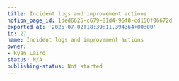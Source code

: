 ```yaml
---
title: Incident logs and improvement actions
notion_page_id: 1ded6625-c679-81d4-96f8-cd150f06672d
exported_at: '2025-07-02T18:39:11.394364+00:00'
id: 27
name: Incident logs and improvement actions
owner:
- Ryan Laird
status: N/A
publishing-status: Not started
---
```


